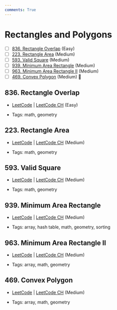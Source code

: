 ```yaml
---
comments: True
---
```


# Rectangles and Polygons

- [ ] [836. Rectangle Overlap](https://leetcode.cn/problems/rectangle-overlap/) (Easy)
- [ ] [223. Rectangle Area](https://leetcode.cn/problems/rectangle-area/) (Medium)
- [ ] [593. Valid Square](https://leetcode.cn/problems/valid-square/) (Medium)
- [ ] [939. Minimum Area Rectangle](https://leetcode.cn/problems/minimum-area-rectangle/) (Medium)
- [ ] [963. Minimum Area Rectangle II](https://leetcode.cn/problems/minimum-area-rectangle-ii/) (Medium)
- [ ] [469. Convex Polygon](https://leetcode.cn/problems/convex-polygon/) (Medium) 👑

## 836. Rectangle Overlap

-   [LeetCode](https://leetcode.com/problems/rectangle-overlap/) | [LeetCode CH](https://leetcode.cn/problems/rectangle-overlap/) (Easy)

-   Tags: math, geometry

## 223. Rectangle Area

-   [LeetCode](https://leetcode.com/problems/rectangle-area/) | [LeetCode CH](https://leetcode.cn/problems/rectangle-area/) (Medium)

-   Tags: math, geometry

## 593. Valid Square

-   [LeetCode](https://leetcode.com/problems/valid-square/) | [LeetCode CH](https://leetcode.cn/problems/valid-square/) (Medium)

-   Tags: math, geometry

## 939. Minimum Area Rectangle

-   [LeetCode](https://leetcode.com/problems/minimum-area-rectangle/) | [LeetCode CH](https://leetcode.cn/problems/minimum-area-rectangle/) (Medium)

-   Tags: array, hash table, math, geometry, sorting

## 963. Minimum Area Rectangle II

-   [LeetCode](https://leetcode.com/problems/minimum-area-rectangle-ii/) | [LeetCode CH](https://leetcode.cn/problems/minimum-area-rectangle-ii/) (Medium)

-   Tags: array, math, geometry

## 469. Convex Polygon

-   [LeetCode](https://leetcode.com/problems/convex-polygon/) | [LeetCode CH](https://leetcode.cn/problems/convex-polygon/) (Medium)

-   Tags: array, math, geometry
